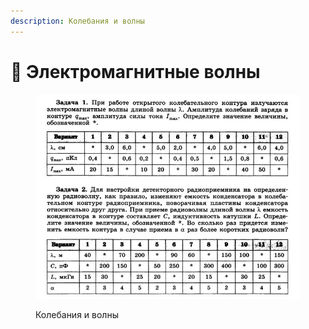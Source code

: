 ```yaml
---
description: Колебания и волны
---
```


# 📗 Электромагнитные волны

<figure><img src="../../../.gitbook/assets/image (1) (1) (1) (1) (1).png" alt=""><figcaption><p>Колебания и волны</p></figcaption></figure>
